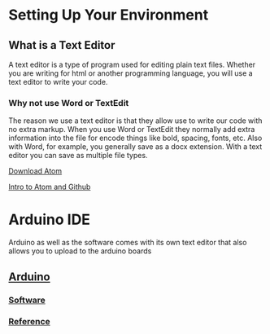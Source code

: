 # Setting Up Your Environment

## What is a Text Editor

A text editor is a type of program used for editing plain text files. Whether you are writing for html or another programming language, you will use a text editor to write your code.

### Why not use Word or TextEdit

The reason we use a text editor is that they allow use to write our code with no extra markup. When you use Word or TextEdit they normally add extra information into the file for encode things like bold, spacing, fonts, etc. Also with Word, for example, you generally save as a docx extension. With a text editor you can save as multiple file types.  

[Download Atom](https://atom.io/)

[Intro to Atom and Github](https://vimeo.com/251367070)

# Arduino IDE

Arduino as well as the software comes with its own text editor that also allows you to upload to the arduino boards

## [Arduino](https://www.arduino.cc/)

### [Software](https://www.arduino.cc/en/Main/Software)

### [Reference](https://www.arduino.cc/en/Reference/HomePage)
